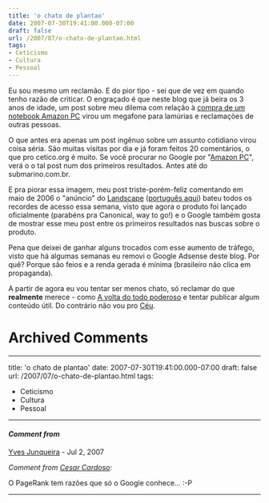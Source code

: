 ```yaml
---
title: 'o chato de plantao'
date: 2007-07-30T19:41:00.000-07:00
draft: false
url: /2007/07/o-chato-de-plantao.html
tags: 
- Ceticismo
- Cultura
- Pessoal
---
```


Eu sou mesmo um reclamão. E do pior tipo - sei que de vez em quando tenho razão de criticar. O engraçado é que neste blog que já beira os 3 anos de idade, um post sobre meu dilema com relação à [compra de um notebook Amazon PC](http://cetico.org/tech/2007/04/amazon-pc-bomba-ou-bom-negocio.html) virou um megafone para lamúrias e reclamações de outras pessoas.  
  
O que antes era apenas um post ingênuo sobre um assunto cotidiano virou coisa séria. São muitas visitas por dia e já foram feitos 20 comentários, o que pro cetico.org é muito. Se você procurar no Google por "[Amazon PC](http://www.google.com.br/search?q=amazon+pc)", verá o o tal post num dos primeiros resultados. Antes até do submarino.com.br.  
  
E pra piorar essa imagem, meu post triste-porém-feliz comentando em maio de 2006 o "anúncio" do [Landscape](http://cetico.org/tech/2006/05/ubuntu-landscape-somewhat-announced.html) ([português aqui](http://cetico.org/tech/2006/05/ubuntu-landscape-anunciado-de-certa-forma.html)) bateu todos os recordes de acesso essa semana, visto que agora o produto foi lançado oficialmente (parabéns pra Canonical, way to go!) e o Google também gosta de mostrar esse meu post entre os primeiros resultados nas buscas sobre o produto.  
  
Pena que deixei de ganhar alguns trocados com esse aumento de tráfego, visto que há algumas semanas eu removi o Google Adsense deste blog. Por quê? Porque são feios e a renda gerada é mínima (brasileiro não clica em propaganda).  
  
A partir de agora eu vou tentar ser menos chato, só reclamar do que **realmente** merece - como [A volta do todo poderoso](http://cetico.org/tech/2007/07/a-volta-do-todo-poderoso-e-uma-tristeza.html) e tentar publicar algum conteúdo útil. Do contrário não vou pro [Céu](http://www.splange.freeserve.co.uk/misc/vi.html).
# Archived Comments
---
title: 'o chato de plantao'
date: 2007-07-30T19:41:00.000-07:00
draft: false
url: /2007/07/o-chato-de-plantao.html
tags: 
- Ceticismo
- Cultura
- Pessoal
---

#### _Comment from_
[Yves Junqueira](https://www.blogger.com/profile/00104361785049371212 "noreply@blogger.com") - <time datetime="2007-07-31T03:14:00.000-07:00">Jul 2, 2007</time>

_Comment from [Cesar Cardoso](http://fudeblog.zyakannazio.eti.br):_  
  
O PageRank tem razões que só o Google conhece... :-P
<hr />
